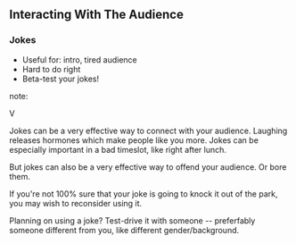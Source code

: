 ## Interacting With The Audience

### Jokes

* Useful for: intro, tired audience
* Hard to do right
* Beta-test your jokes!

note:

V

Jokes can be a very effective way to connect with your audience.
Laughing releases hormones which make people like you more.
Jokes can be especially important in a bad timeslot, like right after lunch.

But jokes can also be a very effective way to offend your audience. Or bore them.

If you're not 100% sure that your joke is going to knock it out of the park,
you may wish to reconsider using it.

Planning on using a joke?  Test-drive it with someone -- preferfably someone
different from you, like different gender/background.
